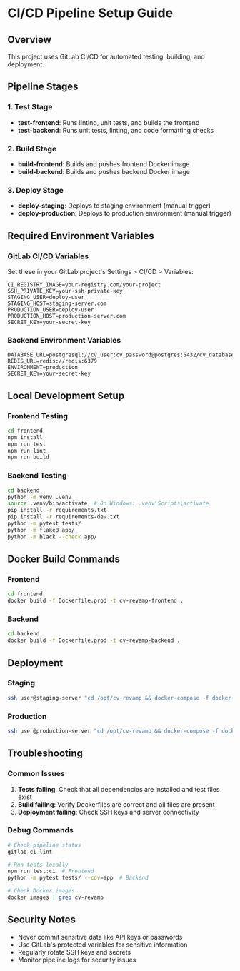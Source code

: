 # CI/CD Pipeline Setup Guide

## Overview
This project uses GitLab CI/CD for automated testing, building, and deployment.

## Pipeline Stages

### 1. Test Stage
- **test-frontend**: Runs linting, unit tests, and builds the frontend
- **test-backend**: Runs unit tests, linting, and code formatting checks

### 2. Build Stage
- **build-frontend**: Builds and pushes frontend Docker image
- **build-backend**: Builds and pushes backend Docker image

### 3. Deploy Stage
- **deploy-staging**: Deploys to staging environment (manual trigger)
- **deploy-production**: Deploys to production environment (manual trigger)

## Required Environment Variables

### GitLab CI/CD Variables
Set these in your GitLab project's Settings > CI/CD > Variables:

```
CI_REGISTRY_IMAGE=your-registry.com/your-project
SSH_PRIVATE_KEY=your-ssh-private-key
STAGING_USER=deploy-user
STAGING_HOST=staging-server.com
PRODUCTION_USER=deploy-user
PRODUCTION_HOST=production-server.com
SECRET_KEY=your-secret-key
```

### Backend Environment Variables
```
DATABASE_URL=postgresql://cv_user:cv_password@postgres:5432/cv_database
REDIS_URL=redis://redis:6379
ENVIRONMENT=production
SECRET_KEY=your-secret-key
```

## Local Development Setup

### Frontend Testing
```bash
cd frontend
npm install
npm run test
npm run lint
npm run build
```

### Backend Testing
```bash
cd backend
python -m venv .venv
source .venv/bin/activate  # On Windows: .venv\Scripts\activate
pip install -r requirements.txt
pip install -r requirements-dev.txt
python -m pytest tests/
python -m flake8 app/
python -m black --check app/
```

## Docker Build Commands

### Frontend
```bash
cd frontend
docker build -f Dockerfile.prod -t cv-revamp-frontend .
```

### Backend
```bash
cd backend
docker build -f Dockerfile.prod -t cv-revamp-backend .
```

## Deployment

### Staging
```bash
ssh user@staging-server "cd /opt/cv-revamp && docker-compose -f docker-compose.prod.yml pull && docker-compose -f docker-compose.prod.yml up -d"
```

### Production
```bash
ssh user@production-server "cd /opt/cv-revamp && docker-compose -f docker-compose.prod.yml pull && docker-compose -f docker-compose.prod.yml up -d"
```

## Troubleshooting

### Common Issues

1. **Tests failing**: Check that all dependencies are installed and test files exist
2. **Build failing**: Verify Dockerfiles are correct and all files are present
3. **Deployment failing**: Check SSH keys and server connectivity

### Debug Commands

```bash
# Check pipeline status
gitlab-ci-lint

# Run tests locally
npm run test:ci  # Frontend
python -m pytest tests/ --cov=app  # Backend

# Check Docker images
docker images | grep cv-revamp
```

## Security Notes

- Never commit sensitive data like API keys or passwords
- Use GitLab's protected variables for sensitive information
- Regularly rotate SSH keys and secrets
- Monitor pipeline logs for security issues 